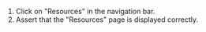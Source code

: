 1. Click on "Resources" in the navigation bar.
2. Assert that the "Resources" page is displayed correctly.